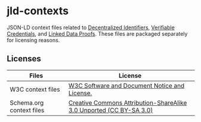 # jld-contexts

JSON-LD context files related to [Decentralized Identifiers](https://www.w3.org/TR/did-core/), [Verifiable Credentials](https://www.w3.org/TR/vc-data-model/), and [Linked Data Proofs](https://w3c.github.io/vc-data-integrity/). These files are packaged separately for licensing reasons.

## Licenses

|Files                 |License                                              |
|----------------------|-----------------------------------------------------|
|W3C context files     |[W3C Software and Document Notice and License.](https://www.w3.org/Consortium/Legal/2015/copyright-software-and-document)|
|Schema.org context files |[Creative Commons Attribution-ShareAlike 3.0 Unported (CC BY-SA 3.0)](https://creativecommons.org/licenses/by-sa/3.0/)|
